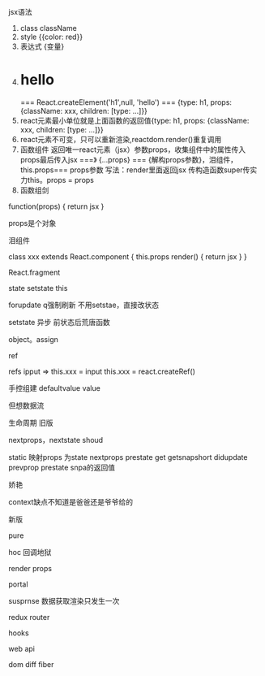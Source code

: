 jsx语法

1. class className
2. style {{color: red}}
3. 表达式 {变量}
4. <h1>hello</h1> === React.createElement('h1',null, 'hello') === {type: h1, props: {className: xxx, children: [type: ...]}}
5. react元素最小单位就是上面函数的返回值{type: h1, props: {className: xxx, children: [type: ...]}}
7. react元素不可变，只可以重新渲染,reactdom.render()重复调用
8. 函数组件 返回唯一react元素（jsx）参数props，收集组件中的属性传入props最后传入jsx ===》 {...props} === {解构props参数}，泪组件， this.props=== props参数 写法：render里面返回jsx 传构造函数super传实力this。props = props
9. 函数组剑

function(props) {
  return jsx
}

props是个对象

泪组件

class xxx extends React.component {
  this.props
  render() {
    return jsx
  }
}

React.fragment

state
setstate
this

forupdate
q强制刷新
不用setstae，直接改状态

setstate 异步
前状态后荒唐函数

object。assign

ref

refs
ipput => this.xxx = input
this.xxx = react.createRef()

手控组建
defaultvalue
value

但想数据流

生命周期
旧版

nextprops，nextstate shoud

static 映射props 为state nextprops prestate
get
getsnapshort
didupdate prevprop prestate snpa的返回值

娇艳

context缺点不知道是爸爸还是爷爷给的

新版

pure

hoc 回调地狱 

render props

portal

susprnse
数据获取渲染只发生一次

redux
router

hooks

web api

dom diff
fiber

